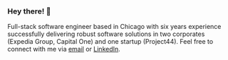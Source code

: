 ### Hey there! 👋

Full-stack software engineer based in Chicago with six years experience successfully delivering robust software solutions in two corporates (Expedia Group, Capital One) and one startup (Project44). Feel free to connect with me via [email](mailto:wilfried.barth.prof@gmail.com) or [LinkedIn](https://www.linkedin.com/in/wilfriedbarth).

